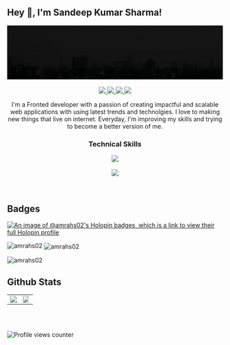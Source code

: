 ## Hey 👋, I'm Sandeep Kumar Sharma!  
  

![banner](https://github.com/amrahs02/amrahs02/blob/main/Sandeep%20Kumar%20Sharma.gif)

<p align="center"> 
  <a href="https://twitter.com/amrahs02">
    <img src="https://img.shields.io/badge/Twitter-465149?style=for-the-badge"/>
    
  </a>
  
   <a href="https://amrahs02.github.io/portfolio_modified">
    <img src="https://img.shields.io/badge/Portfolio-465149?style=for-the-badge"/>
  </a>
  
  <a href="https://www.linkedin.com/in/sandeepsharma2183">
    <img src="https://img.shields.io/badge/LinkedIn-465149?style=for-the-badge"/>
  </a>
  
   <a href="mailto:sandeepsharma2183@gmail.com">
    <img src="https://img.shields.io/badge/Email-465149?style=for-the-badge"/>
  </a>
 
</p>

<p align="center"> I'm a Fronted developer with a passion of creating impactful and scalable web applications with using latest trends and technolgies. I love to making new things that live on internet. Everyday, I'm improving my skills and trying to become a better version of me.</p>


### <p align="center">Technical Skills</p>

<p align="center">
  <a href="https://amrahs02.github.io/portfolio_modified">
    <img src="https://skillicons.dev/icons?i=js,react,c,arduino,cpp,firebase,next,redux," />
  </a>
</p>
<p align="center">
  <a href="https://amrahs02.github.io/portfolio_modified">
    <img src="https://skillicons.dev/icons?i=html,css,bootstrap,tailwind,figma,git,github,vercel,materialui,vscode,linux,mysql," />
  </a>
</p>
<br/>  

## Badges
[![An image of @amrahs02's Holopin badges, which is a link to view their full Holopin profile](https://holopin.me/amrahs02)](https://holopin.io/@amrahs02)
<p><img align="left" src="https://github-readme-stats.vercel.app/api/top-langs?username=amrahs02&show_icons=true&locale=en&layout=compact" alt="amrahs02" /></p>

<p>&nbsp;<img align="center" src="https://github-readme-stats.vercel.app/api?username=amrahs02&show_icons=true&locale=en" alt="amrahs02" /></p>

<p><img align="center" src="https://github-readme-streak-stats.herokuapp.com/?user=amrahs02&" alt="amrahs02" /></p>

## Github Stats  
<table><tr><td valign="top" width="50%">

<img src="https://github-readme-stats.vercel.app/api?username=amrahs02&show_icons=true&count_private=true&hide_border=true" align="left" style="width: 120%" />

</td><td valign="top" width="100%">

<img src="https://github-readme-stats.vercel.app/api/top-langs/?username=amrahs02&hide_border=true&layout=compact" align="left" style="width: 80%" />

</td></tr></table>  

<br/>  

  

<br/>  

![Profile views counter](https://komarev.com/ghpvc/?username=amrahs02&&style=flat-square)  
